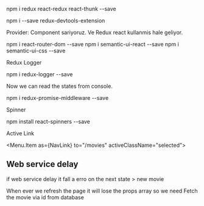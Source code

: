 npm i redux react-redux react-thunk --save

npm i --save redux-devtools-extension

Provider:
Component sariyoruz. Ve Redux react kullanmis hale geliyor.

npm i react-router-dom --save
npm i semantic-ui-react --save
npm i semantic-ui-css --save


Redux Logger

npm i redux-logger --save

Now we can read the states from console.

npm i redux-promise-middleware --save

Spinner 

npm install react-spinners --save

Active Link

  <Menu.Item as={NavLink} to="/movies" activeClassName="selected">

## Web service delay
if web service delay it fall a erro on the next state > new movie

When ever we refresh the page it will lose the props array so we need Fetch the movie via id from database